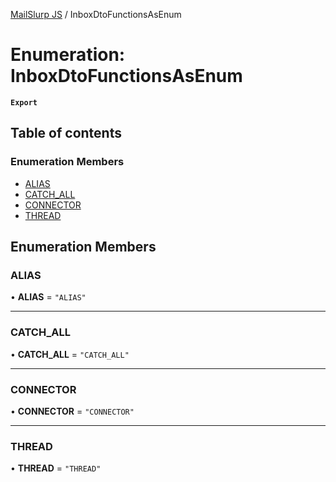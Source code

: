 [MailSlurp JS](../README.md) / InboxDtoFunctionsAsEnum

# Enumeration: InboxDtoFunctionsAsEnum

**`Export`**

## Table of contents

### Enumeration Members

- [ALIAS](InboxDtoFunctionsAsEnum.md#alias)
- [CATCH\_ALL](InboxDtoFunctionsAsEnum.md#catch_all)
- [CONNECTOR](InboxDtoFunctionsAsEnum.md#connector)
- [THREAD](InboxDtoFunctionsAsEnum.md#thread)

## Enumeration Members

### ALIAS

• **ALIAS** = ``"ALIAS"``

___

### CATCH\_ALL

• **CATCH\_ALL** = ``"CATCH_ALL"``

___

### CONNECTOR

• **CONNECTOR** = ``"CONNECTOR"``

___

### THREAD

• **THREAD** = ``"THREAD"``
